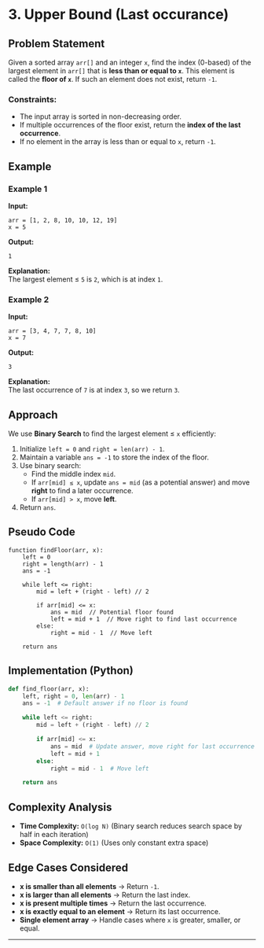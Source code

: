 # 3. Upper Bound (Last occurance)

## Problem Statement
Given a sorted array `arr[]` and an integer `x`, find the index (0-based) of the largest element in `arr[]` that is **less than or equal to `x`**. This element is called the **floor of `x`**. If such an element does not exist, return `-1`.

### Constraints:
- The input array is sorted in non-decreasing order.
- If multiple occurrences of the floor exist, return the **index of the last occurrence**.
- If no element in the array is less than or equal to `x`, return `-1`.

## Example

### Example 1
**Input:**  
```text
arr = [1, 2, 8, 10, 10, 12, 19]
x = 5
```
**Output:**  
```text
1
```
**Explanation:**  
The largest element ≤ `5` is `2`, which is at index `1`.

### Example 2
**Input:**  
```text
arr = [3, 4, 7, 7, 8, 10]
x = 7
```
**Output:**  
```text
3
```
**Explanation:**  
The last occurrence of `7` is at index `3`, so we return `3`.

## Approach
We use **Binary Search** to find the largest element ≤ `x` efficiently:
1. Initialize `left = 0` and `right = len(arr) - 1`.
2. Maintain a variable `ans = -1` to store the index of the floor.
3. Use binary search:
   - Find the middle index `mid`.
   - If `arr[mid] ≤ x`, update `ans = mid` (as a potential answer) and move **right** to find a later occurrence.
   - If `arr[mid] > x`, move **left**.
4. Return `ans`.

## Pseudo Code
```
function findFloor(arr, x):
    left = 0
    right = length(arr) - 1
    ans = -1
    
    while left <= right:
        mid = left + (right - left) // 2
        
        if arr[mid] <= x:
            ans = mid  // Potential floor found
            left = mid + 1  // Move right to find last occurrence
        else:
            right = mid - 1  // Move left
    
    return ans
```

## Implementation (Python)
```python
def find_floor(arr, x):
    left, right = 0, len(arr) - 1
    ans = -1  # Default answer if no floor is found

    while left <= right:
        mid = left + (right - left) // 2

        if arr[mid] <= x:
            ans = mid  # Update answer, move right for last occurrence
            left = mid + 1
        else:
            right = mid - 1  # Move left

    return ans
```

## Complexity Analysis
- **Time Complexity:** `O(log N)` (Binary search reduces search space by half in each iteration)
- **Space Complexity:** `O(1)` (Uses only constant extra space)

## Edge Cases Considered
- **x is smaller than all elements** → Return `-1`.
- **x is larger than all elements** → Return the last index.
- **x is present multiple times** → Return the last occurrence.
- **x is exactly equal to an element** → Return its last occurrence.
- **Single element array** → Handle cases where `x` is greater, smaller, or equal.

-----------------------------------------------------------------------------------------------------------------------------------